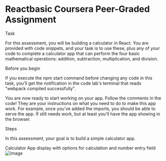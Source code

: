 # Reactbasic Coursera Peer-Graded Assignment
Task

For this assessment, you will be building a calculator in React. You are provided with code snippets, and your task is to use these, plus any of your code to complete a calculator app that can perform the four basic mathematical operations: addition, subtraction, multiplication, and division.

Before you begin

If you execute the npm start command before changing any code in this task, you'll get the notification in the code lab's terminal that reads "webpack compiled successfully".

You are now ready to start working on your app. Follow the comments in the code! They are your instructions on what you need to do to make this app work. For example, once you've added the imports, you should be able to serve the app. If still needs work, but at least you'll have the app showing in the browser.

Steps

In this assessment, your goal is to build a simple calculator app.

Calculator App display with options for calculation and number entry field
![image](https://user-images.githubusercontent.com/105535366/199951161-f7d0d298-f69f-4bb6-bdf4-043be0d29e95.png)
